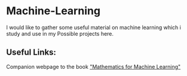 # Machine-Learning
I would like to gather some useful material on machine learning which i study and use in my Possible  projects here.
## Useful Links:
Companion webpage to the book <a href="https://mml-book.github.io/"> "Mathematics for Machine Learning" </a>
